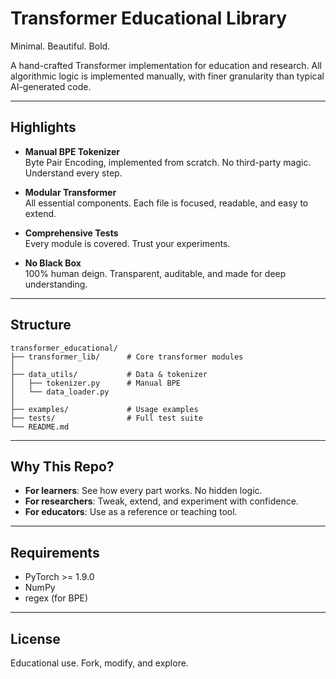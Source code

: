 # Transformer Educational Library

Minimal. Beautiful. Bold.

A hand-crafted Transformer implementation for education and research. All algorithmic logic is implemented manually, with finer granularity than typical AI-generated code. 

---

## Highlights

- **Manual BPE Tokenizer**  
  Byte Pair Encoding, implemented from scratch. No third-party magic. Understand every step.

- **Modular Transformer**  
  All essential components. Each file is focused, readable, and easy to extend.

- **Comprehensive Tests**  
  Every module is covered. Trust your experiments.

- **No Black Box**  
  100% human deign. Transparent, auditable, and made for deep understanding.

---

## Structure

```
transformer_educational/
├── transformer_lib/      # Core transformer modules
│   
├── data_utils/           # Data & tokenizer
│   ├── tokenizer.py      # Manual BPE
│   └── data_loader.py
│
├── examples/             # Usage examples
├── tests/                # Full test suite
└── README.md
```

---

## Why This Repo?

- **For learners**: See how every part works. No hidden logic.
- **For researchers**: Tweak, extend, and experiment with confidence.
- **For educators**: Use as a reference or teaching tool.

---

## Requirements

- PyTorch >= 1.9.0
- NumPy
- regex (for BPE)

---

## License

Educational use. Fork, modify, and explore.